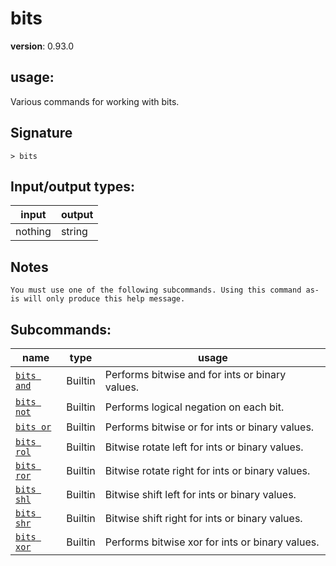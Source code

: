 # bits

**version**: 0.93.0

## **usage**:

Various commands for working with bits.

## Signature

`> bits `

## Input/output types:

| input   | output |
| ------- | ------ |
| nothing | string |

## Notes

```text
You must use one of the following subcommands. Using this command as-is will only produce this help message.
```

## Subcommands:

| name                                     | type    | usage                                           |
| ---------------------------------------- | ------- | ----------------------------------------------- |
| [`bits and`](/commands/docs/bits_and.md) | Builtin | Performs bitwise and for ints or binary values. |
| [`bits not`](/commands/docs/bits_not.md) | Builtin | Performs logical negation on each bit.          |
| [`bits or`](/commands/docs/bits_or.md)   | Builtin | Performs bitwise or for ints or binary values.  |
| [`bits rol`](/commands/docs/bits_rol.md) | Builtin | Bitwise rotate left for ints or binary values.  |
| [`bits ror`](/commands/docs/bits_ror.md) | Builtin | Bitwise rotate right for ints or binary values. |
| [`bits shl`](/commands/docs/bits_shl.md) | Builtin | Bitwise shift left for ints or binary values.   |
| [`bits shr`](/commands/docs/bits_shr.md) | Builtin | Bitwise shift right for ints or binary values.  |
| [`bits xor`](/commands/docs/bits_xor.md) | Builtin | Performs bitwise xor for ints or binary values. |

